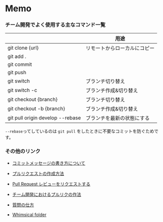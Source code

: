 # Memo

### チーム開発でよく使用する主なコマンド一覧

|                                         | 用途                 |
|-----------------------|-----------------------|
|git clone {url}                          |	リモートからローカルにコピー    | 
|git add .	                              |                         |
|git commit 	                            |                         |
|git push	                                |                         |
|git switch	                              | ブランチ切り替え            |
|git switch -c	                          | ブランチ作成&切り替え        |
|git checkout {branch}                    | ブランチ切り替え            |
|git checkout -b {branch}                 |	ブランチ作成&切り替え        |
|git pull origin develop --rebase	        | ブランチを最新の状態にする    | 

`--rebase`ってしているのは `git pull` をしたときに不要なコミットを防ぐためです。

### その他のリンク

- [コミットメッセージの書き方について](https://qiita.com/konatsu_p/items/dfe199ebe3a7d2010b3e)
- [プルリクエストの作成方法
](https://docs.github.com/ja/pull-requests/collaborating-with-pull-requests/proposing-changes-to-your-work-with-pull-requests/creating-a-pull-request)
- [Pull Request レビューをリクエストする
](https://docs.github.com/ja/pull-requests/collaborating-with-pull-requests/proposing-changes-to-your-work-with-pull-requests/requesting-a-pull-request-review)
- [チーム開発におけるプルリクの作法](https://qiita.com/ikuwow/items/fb52a54c086398eb5b92)
- [質問の仕方](https://qiita.com/seki_uk/items/4001423b3cd3db0dada7)

- [Whimsical folder](https://whimsical.com/recursion-group-k-UW7zYZzDjCJWgqJYySxXBv)
